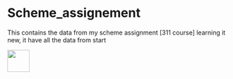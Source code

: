 # Scheme_assignement
This contains the data from my scheme assignment [311 course] learning it new, it have all the data from start 



<img src="https://docs.racket-lang.org/images/pict_107.png" width="50px" />
